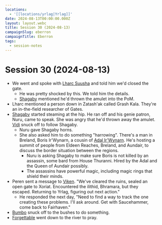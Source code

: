 ```yaml
---
locations:
  - '[[locations/yrlag|Yrlag]]'
date: 2024-08-13T00:00:00.000Z
layout: layout.webc
title: Session 30 (2024-08-13)
campaignSlug: eberron
campaignTitle: Eberron
tags:
  - session-notes
---
```

# Session 30 (2024-08-13)
- We went and spoke with [Lharc Suusha](npcs/lharc-suusha.md) and told him we'd closed the gate.
	- He was pretty shocked by this. We told him the details.
	- [Shagaby](pcs/shagaby.md) mentioned he'd thrown the amulet into the PoM.
- Lharc mentioned a person down in Zatash'ak called Grash Kala. They're an in-the-field researcher of Gates.
- [Shagaby](pcs/shagaby.md) started steaming at the hip. He ran off and his genie patron, Nuru, came to speak. She was angry that he'd thrown away the amulet. [Vidi](pcs/vidi-veni.md) snuck off to follow Shagaby.
	- Nuru gave Shagaby horns.
	- She also asked him to do something "harrowing". There's a man in Breland, Boris Ir'Wynarn, a cousin of [Adal Ir'Wynarn](npcs/adal-irwynarn.md). He's hosting a summit of people from Eldeen Reaches, Breland, and Aundair, to discuss the border situation between the regions.
		- Nuru is asking Shagaby to make sure Boris is not killed by an assassin, some bard from House Thuranni. Hired by the Adal and the Queen of Aundair possibly.
		- The assassins have powerful magic, including magic rings that shield their minds.
- Peren sent a message to [Viken](npcs/viken-buristal.md). "We've cleared the ruins, sealed an open gate to Xoriat. Encountered the ilithid, Bhramara, but they escaped. Returning to Yrlag, figuring out next action."
	- He responded the next day, "Need to find a way to track the one creating these problems. I'll ask around. Get with Saucehammer, come back to Fairhaven."
- [Bumbo](pcs/bumbo.md) snuck off to the bushes to do something.
- [Forgettable](pcs/forgettable.md) went down to the river to pray.
